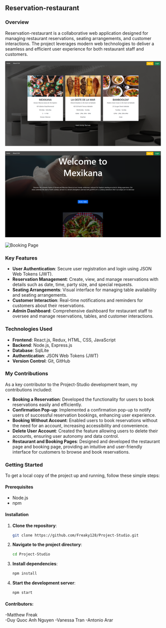 ## Reservation-restaurant


### Overview
Reservation-restaurant is a collaborative web application designed for managing restaurant reservations, seating arrangements, and customer interactions. The project leverages modern web technologies to deliver a seamless and efficient user experience for both restaurant staff and customers.

![Home Page](images/home.png)

![Res Page](images/restaurent.png)

![Booking Page](images/reservation.png)

### Key Features
- **User Authentication**: Secure user registration and login using JSON Web Tokens (JWT).
- **Reservation Management**: Create, view, and manage reservations with details such as date, time, party size, and special requests.
- **Seating Arrangements**: Visual interface for managing table availability and seating arrangements.
- **Customer Interaction**: Real-time notifications and reminders for customers about their reservations.
- **Admin Dashboard**: Comprehensive dashboard for restaurant staff to oversee and manage reservations, tables, and customer interactions.

### Technologies Used
- **Frontend**: React.js, Redux, HTML, CSS, JavaScript
- **Backend**: Node.js, Express.js
- **Database**: SqlLite
- **Authentication**: JSON Web Tokens (JWT)
- **Version Control**: Git, GitHub

### My Contributions
As a key contributor to the Project-Studio development team, my contributions included:

- **Booking a Reservation**: Developed the functionality for users to book reservations easily and efficiently.
- **Confirmation Pop-up**: Implemented a confirmation pop-up to notify users of successful reservation bookings, enhancing user experience.
- **Booking Without Account**: Enabled users to book reservations without the need for an account, increasing accessibility and convenience.
- **Delete User Account**: Created the feature allowing users to delete their accounts, ensuring user autonomy and data control.
- **Restaurant and Booking Pages**: Designed and developed the restaurant page and booking page, providing an intuitive and user-friendly interface for customers to browse and book reservations.

### Getting Started
To get a local copy of the project up and running, follow these simple steps:

#### Prerequisites
- Node.js
- npm

#### Installation
1. **Clone the repository**:
   ```bash
   git clone https://github.com/Freaky128/Project-Studio.git
   ```
2. **Navigate to the project directory**:
   ```bash
   cd Project-Studio
   ```
3. **Install dependencies**:
   ```bash
   npm install
   ```
4. **Start the development server**:
   ```bash
   npm start
   ```

#### Contributors:
-Matthew Freak  
-Duy Quoc Anh Nguyen 
-Vanessa Tran
-Antonio Arar
